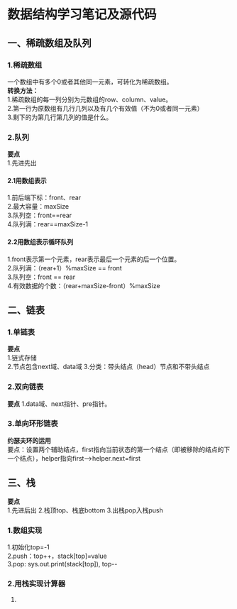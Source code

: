 # 数据结构学习笔记及源代码

## 一、稀疏数组及队列
### 1.稀疏数组
一个数组中有多个0或者其他同一元素，可转化为稀疏数组。  
**转换方法：**  
1.稀疏数组的每一列分别为元数组的row、column、value。  
2.第一行为原数组有几行几列以及有几个有效值（不为0或者同一元素）  
3.剩下的为第几行第几列的值是什么。  
### 2.队列
**要点**  
1.先进先出
#### 2.1用数组表示
1.前后端下标：front、rear  
2.最大容量：maxSize  
3.队列空：front==rear  
4.队列满：rear==maxSize-1  
#### 2.2用数组表示循环队列
1.front表示第一个元素，rear表示最后一个元素的后一个位置。  
2.队列满：（rear+1）%maxSize == front  
3.队列空：front == rear  
4.有效数据的个数：（rear+maxSize-front）%maxSize

## 二、链表
### 1.单链表
**要点**  
1.链式存储  
2.节点包含next域、data域
3.分类：带头结点（head）节点和不带头结点
### 2.双向链表
**要点**
1.data域、next指针、pre指针。
### 3.单向环形链表
**约瑟夫环的运用**  
要点：设置两个辅助结点，first指向当前状态的第一个结点（即被移除的结点的下一个结点），helper指向first-->helper.next=first

## 三、栈
**要点**  
1.先进后出
2.栈顶top、栈底bottom
3.出栈pop入栈push  
### 1.数组实现
1.初始化top=-1  
2.push：top++，stack[top]=value  
3.pop: sys.out.print(stack[top]), top--
### 2.用栈实现计算器
1.
